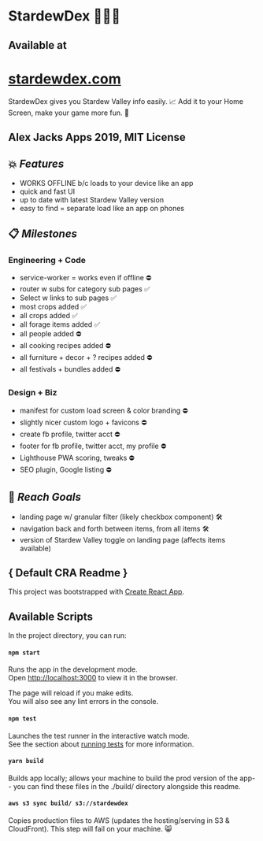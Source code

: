 # StardewDex 🍈🌟📇

## Available at
# [stardewdex.com](https://stardewdex.com)

StardewDex gives you Stardew Valley info easily. 📈
Add it to your Home Screen, make your game more fun. 💝

## Alex Jacks Apps 2019, MIT License

## 💥 _Features_

- WORKS OFFLINE b/c loads to your device like an app
- quick and fast UI
- up to date with latest Stardew Valley version
- easy to find = separate load like an app on phones

## 📋 _Milestones_

### Engineering + Code
- service-worker = works even if offline ⛔️
- router w subs for category sub pages ✅
- Select w links to sub pages ✅
- most crops added ✅
- all crops added ✅
- all forage items added ✅
- all people added ⛔️
- all cooking recipes added ⛔️
- all furniture + decor + ? recipes added ⛔️
- all festivals + bundles added ⛔️

### Design + Biz
- manifest for custom load screen & color branding ⛔️
- slightly nicer custom logo + favicons ⛔️
- create fb profile, twitter acct ⛔️
- footer for fb profile, twitter acct, my profile ⛔️
- Lighthouse PWA scoring, tweaks ⛔️
- SEO plugin, Google listing ⛔️

## 🏁 _Reach Goals_
- landing page w/ granular filter (likely checkbox component) 🛠
- navigation back and forth between items, from all items 🛠
- version of Stardew Valley toggle on landing page (affects items available)

## { Default CRA Readme }

This project was bootstrapped with [Create React App](https://github.com/facebook/create-react-app).

## Available Scripts

In the project directory, you can run:

#### `npm start`

Runs the app in the development mode.<br>
Open [http://localhost:3000](http://localhost:3000) to view it in the browser.

The page will reload if you make edits.<br>
You will also see any lint errors in the console.

#### `npm test`

Launches the test runner in the interactive watch mode.<br>
See the section about [running tests](https://facebook.github.io/create-react-app/docs/running-tests) for more information.

#### `yarn build`

Builds app locally; allows your machine to build the prod version of the app-- you can find these files in the ./build/ directory alongside this readme.

#### `aws s3 sync build/ s3://stardewdex`

Copies production files to AWS (updates the hosting/serving in S3 & CloudFront). This step will fail on your machine. :smile_cat:

